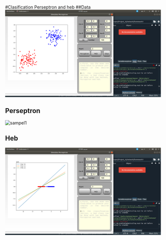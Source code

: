 #Clasification Perseptron and heb 
##Data
![sampel](./data.png "sampel")
## Perseptron
![sampel1](./perseptron.png "sampel1")
## Heb
![sampel2](./heb.png "sampel2")
